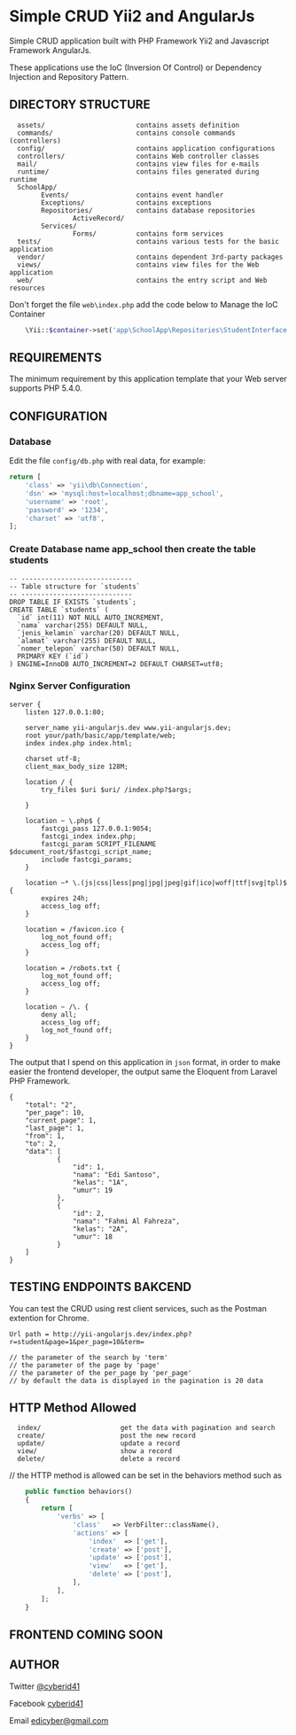 Simple CRUD Yii2 and AngularJs
==========================================================

Simple CRUD application built with PHP Framework Yii2 and Javascript Framework AngularJs.

These applications use the IoC (Inversion Of Control) or Dependency Injection and Repository Pattern.

DIRECTORY STRUCTURE
-------------------

      assets/                       contains assets definition
      commands/                     contains console commands (controllers)
      config/                       contains application configurations
      controllers/                  contains Web controller classes
      mail/                         contains view files for e-mails
      runtime/                      contains files generated during runtime
      SchoolApp/
            Events/                 contains event handler
            Exceptions/             contains exceptions
            Repositories/           contains database repositories
                    ActiveRecord/
            Services/
                    Forms/          contains form services
      tests/                        contains various tests for the basic application
      vendor/                       contains dependent 3rd-party packages
      views/                        contains view files for the Web application
      web/                          contains the entry script and Web resources


Don't forget the file ```web\index.php``` add the code below to Manage the IoC Container

```php
    \Yii::$container->set('app\SchoolApp\Repositories\StudentInterface', 'app\SchoolApp\Repositories\ActiveRecord\StudentRepository');
```


REQUIREMENTS
------------

The minimum requirement by this application template that your Web server supports PHP 5.4.0.


CONFIGURATION
-------------

### Database

Edit the file `config/db.php` with real data, for example:

```php
return [
    'class' => 'yii\db\Connection',
    'dsn' => 'mysql:host=localhost;dbname=app_school',
    'username' => 'root',
    'password' => '1234',
    'charset' => 'utf8',
];
```
### Create Database name app_school then create the table students
```
-- ----------------------------
-- Table structure for `students`
-- ----------------------------
DROP TABLE IF EXISTS `students`;
CREATE TABLE `students` (
  `id` int(11) NOT NULL AUTO_INCREMENT,
  `nama` varchar(255) DEFAULT NULL,
  `jenis_kelamin` varchar(20) DEFAULT NULL,
  `alamat` varchar(255) DEFAULT NULL,
  `nomer_telepon` varchar(50) DEFAULT NULL,
  PRIMARY KEY (`id`)
) ENGINE=InnoDB AUTO_INCREMENT=2 DEFAULT CHARSET=utf8;
```

### Nginx Server Configuration

```
server {
    listen 127.0.0.1:80;

    server_name yii-angularjs.dev www.yii-angularjs.dev;
    root your/path/basic/app/template/web;
    index index.php index.html;

    charset utf-8;
    client_max_body_size 128M;

    location / {
        try_files $uri $uri/ /index.php?$args;

    }

    location ~ \.php$ {
    	fastcgi_pass 127.0.0.1:9054;
	    fastcgi_index index.php;
	    fastcgi_param SCRIPT_FILENAME $document_root/$fastcgi_script_name;
	    include fastcgi_params;
    }

    location ~* \.(js|css|less|png|jpg|jpeg|gif|ico|woff|ttf|svg|tpl)$ {
        expires 24h;
        access_log off;
    }

    location = /favicon.ico {
        log_not_found off;
        access_log off;
    }

    location = /robots.txt {
        log_not_found off;
        access_log off;
    }

    location ~ /\. {
        deny all;
        access_log off;
        log_not_found off;
    }
}
```
The output that I spend on this application in ```json``` format, in order to make easier the frontend developer, the output same the Eloquent from Laravel PHP Framework.

```
{
    "total": "2",
    "per_page": 10,
    "current_page": 1,
    "last_page": 1,
    "from": 1,
    "to": 2,
    "data": [
            {
                "id": 1,
                "nama": "Edi Santoso",
                "kelas": "1A",
                "umur": 19
            },
            {
                "id": 2,
                "nama": "Fahmi Al Fahreza",
                "kelas": "2A",
                "umur": 18
            }
    ]
}
```

TESTING ENDPOINTS BAKCEND
-------------------------
You can test the CRUD using rest client services, such as the Postman extention for Chrome.

```
Url path = http://yii-angularjs.dev/index.php?r=student&page=1&per_page=10&term=

// the parameter of the search by 'term'
// the parameter of the page by 'page'
// the parameter of the per_page by 'per_page'
// by default the data is displayed in the pagination is 20 data
```

HTTP Method Allowed
-------------------

      index/                    get the data with pagination and search
      create/                   post the new record
      update/                   update a record
      view/                     show a record
      delete/                   delete a record

// the HTTP method is allowed can be set in the behaviors method such as
```php
    public function behaviors()
    {
        return [
            'verbs' => [
                'class'   => VerbFilter::className(),
                'actions' => [
                    'index'  => ['get'],
                    'create' => ['post'],
                    'update' => ['post'],
                    'view'   => ['get'],
                    'delete' => ['post'],
                ],
            ],
        ];
    }
```

FRONTEND COMING SOON
--------------------


AUTHOR
------


Twitter [@cyberid41](http://twitter.com/cyberid41)

Facebook [cyberid41](http://facebook.com/cyberid41)

Email [edicyber@gmail.com](mailto:edicyebr@gmail.com)
